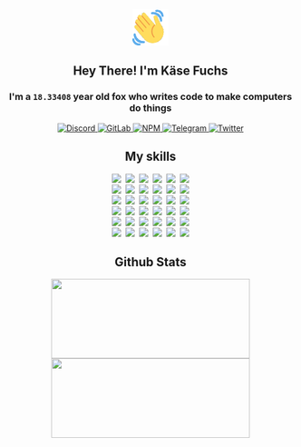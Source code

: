 <div><p align=center><img src=./resources/images/wave.gif width=64px height=64px></p><h2 align=center>Hey There! I'm Käse Fuchs</h2><h3 align=center>I'm a <code>18.33408</code> year old fox who writes code to make computers do things</h3><p align=center><a href=https://discord.com/users/507526681125322772><img alt=Discord src="https://img.shields.io/badge/Discord-5865F2?logo=discord&logoColor=white&style=flat-square#b188ff34423d734c3861b4d7d11af630"> </a><a href=https://gitlab.com/kasefuchs><img alt=GitLab src="https://img.shields.io/badge/GitLab-330F63?logo=gitlab&logoColor=white&style=flat-square#b188ff34423d734c3861b4d7d11af630"> </a><a href=https://npmjs.com/~kasefuchs><img alt=NPM src="https://img.shields.io/badge/NPM-CB3837?logo=npm&logoColor=white&style=flat-square#b188ff34423d734c3861b4d7d11af630"> </a><a href=https://t.me/kasefuchs><img alt=Telegram src="https://img.shields.io/badge/Telegram-2CA5E0?logo=telegram&logoColor=white&style=flat-square#b188ff34423d734c3861b4d7d11af630"> </a><a href=https://twitter.com/kasefuchs><img alt=Twitter src="https://img.shields.io/badge/Twitter-1DA1F2?logo=twitter&logoColor=white&style=flat-square#b188ff34423d734c3861b4d7d11af630"></a></p><h2 align=center>My skills</h2><p align=center><a href=https://aws.amazon.com/ ><picture><source srcset="https://skillicons.dev/icons?i=aws&theme=dark#b188ff34423d734c3861b4d7d11af630" media="(prefers-color-scheme: dark)"><source srcset="https://skillicons.dev/icons?i=aws&theme=light#b188ff34423d734c3861b4d7d11af630" media="(prefers-color-scheme: light), (prefers-color-scheme: no-preference)"><img src="https://skillicons.dev/icons?i=aws&theme=light#b188ff34423d734c3861b4d7d11af630"></picture></a>&nbsp;&nbsp;<a href=https://en.wikipedia.org/wiki/Bash_(Unix_shell)><picture><source srcset="https://skillicons.dev/icons?i=bash&theme=dark#b188ff34423d734c3861b4d7d11af630" media="(prefers-color-scheme: dark)"><source srcset="https://skillicons.dev/icons?i=bash&theme=light#b188ff34423d734c3861b4d7d11af630" media="(prefers-color-scheme: light), (prefers-color-scheme: no-preference)"><img src="https://skillicons.dev/icons?i=bash&theme=light#b188ff34423d734c3861b4d7d11af630"></picture></a>&nbsp;&nbsp;<a href=https://discord.com/developers/docs><picture><source srcset="https://skillicons.dev/icons?i=bots&theme=dark#b188ff34423d734c3861b4d7d11af630" media="(prefers-color-scheme: dark)"><source srcset="https://skillicons.dev/icons?i=bots&theme=light#b188ff34423d734c3861b4d7d11af630" media="(prefers-color-scheme: light), (prefers-color-scheme: no-preference)"><img src="https://skillicons.dev/icons?i=bots&theme=light#b188ff34423d734c3861b4d7d11af630"></picture></a>&nbsp;&nbsp;<a href=https://www.cloudflare.com/ ><picture><source srcset="https://skillicons.dev/icons?i=cloudflare&theme=dark#b188ff34423d734c3861b4d7d11af630" media="(prefers-color-scheme: dark)"><source srcset="https://skillicons.dev/icons?i=cloudflare&theme=light#b188ff34423d734c3861b4d7d11af630" media="(prefers-color-scheme: light), (prefers-color-scheme: no-preference)"><img src="https://skillicons.dev/icons?i=cloudflare&theme=light#b188ff34423d734c3861b4d7d11af630"></picture></a>&nbsp;&nbsp;<a href=https://en.wikipedia.org/wiki/CSS><picture><source srcset="https://skillicons.dev/icons?i=css&theme=dark#b188ff34423d734c3861b4d7d11af630" media="(prefers-color-scheme: dark)"><source srcset="https://skillicons.dev/icons?i=css&theme=light#b188ff34423d734c3861b4d7d11af630" media="(prefers-color-scheme: light), (prefers-color-scheme: no-preference)"><img src="https://skillicons.dev/icons?i=css&theme=light#b188ff34423d734c3861b4d7d11af630"></picture></a>&nbsp;&nbsp;<a href=https://www.docker.com/ ><picture><source srcset="https://skillicons.dev/icons?i=docker&theme=dark#b188ff34423d734c3861b4d7d11af630" media="(prefers-color-scheme: dark)"><source srcset="https://skillicons.dev/icons?i=docker&theme=light#b188ff34423d734c3861b4d7d11af630" media="(prefers-color-scheme: light), (prefers-color-scheme: no-preference)"><img src="https://skillicons.dev/icons?i=docker&theme=light#b188ff34423d734c3861b4d7d11af630"></picture></a><br><a href=https://www.electronjs.org/ ><picture><source srcset="https://skillicons.dev/icons?i=electron&theme=dark#b188ff34423d734c3861b4d7d11af630" media="(prefers-color-scheme: dark)"><source srcset="https://skillicons.dev/icons?i=electron&theme=light#b188ff34423d734c3861b4d7d11af630" media="(prefers-color-scheme: light), (prefers-color-scheme: no-preference)"><img src="https://skillicons.dev/icons?i=electron&theme=light#b188ff34423d734c3861b4d7d11af630"></picture></a>&nbsp;&nbsp;<a href=https://expressjs.com/ ><picture><source srcset="https://skillicons.dev/icons?i=express&theme=dark#b188ff34423d734c3861b4d7d11af630" media="(prefers-color-scheme: dark)"><source srcset="https://skillicons.dev/icons?i=express&theme=light#b188ff34423d734c3861b4d7d11af630" media="(prefers-color-scheme: light), (prefers-color-scheme: no-preference)"><img src="https://skillicons.dev/icons?i=express&theme=light#b188ff34423d734c3861b4d7d11af630"></picture></a>&nbsp;&nbsp;<a href=https://www.figma.com/ ><picture><source srcset="https://skillicons.dev/icons?i=figma&theme=dark#b188ff34423d734c3861b4d7d11af630" media="(prefers-color-scheme: dark)"><source srcset="https://skillicons.dev/icons?i=figma&theme=light#b188ff34423d734c3861b4d7d11af630" media="(prefers-color-scheme: light), (prefers-color-scheme: no-preference)"><img src="https://skillicons.dev/icons?i=figma&theme=light#b188ff34423d734c3861b4d7d11af630"></picture></a>&nbsp;&nbsp;<a href=https://firebase.google.com/ ><picture><source srcset="https://skillicons.dev/icons?i=firebase&theme=dark#b188ff34423d734c3861b4d7d11af630" media="(prefers-color-scheme: dark)"><source srcset="https://skillicons.dev/icons?i=firebase&theme=light#b188ff34423d734c3861b4d7d11af630" media="(prefers-color-scheme: light), (prefers-color-scheme: no-preference)"><img src="https://skillicons.dev/icons?i=firebase&theme=light#b188ff34423d734c3861b4d7d11af630"></picture></a>&nbsp;&nbsp;<a href=https://flask.palletsprojects.com/ ><picture><source srcset="https://skillicons.dev/icons?i=flask&theme=dark#b188ff34423d734c3861b4d7d11af630" media="(prefers-color-scheme: dark)"><source srcset="https://skillicons.dev/icons?i=flask&theme=light#b188ff34423d734c3861b4d7d11af630" media="(prefers-color-scheme: light), (prefers-color-scheme: no-preference)"><img src="https://skillicons.dev/icons?i=flask&theme=light#b188ff34423d734c3861b4d7d11af630"></picture></a>&nbsp;&nbsp;<a href=https://cloud.google.com/ ><picture><source srcset="https://skillicons.dev/icons?i=gcp&theme=dark#b188ff34423d734c3861b4d7d11af630" media="(prefers-color-scheme: dark)"><source srcset="https://skillicons.dev/icons?i=gcp&theme=light#b188ff34423d734c3861b4d7d11af630" media="(prefers-color-scheme: light), (prefers-color-scheme: no-preference)"><img src="https://skillicons.dev/icons?i=gcp&theme=light#b188ff34423d734c3861b4d7d11af630"></picture></a><br><a href=https://git-scm.com/ ><picture><source srcset="https://skillicons.dev/icons?i=git&theme=dark#b188ff34423d734c3861b4d7d11af630" media="(prefers-color-scheme: dark)"><source srcset="https://skillicons.dev/icons?i=git&theme=light#b188ff34423d734c3861b4d7d11af630" media="(prefers-color-scheme: light), (prefers-color-scheme: no-preference)"><img src="https://skillicons.dev/icons?i=git&theme=light#b188ff34423d734c3861b4d7d11af630"></picture></a>&nbsp;&nbsp;<a href=https://github.com/ ><picture><source srcset="https://skillicons.dev/icons?i=github&theme=dark#b188ff34423d734c3861b4d7d11af630" media="(prefers-color-scheme: dark)"><source srcset="https://skillicons.dev/icons?i=github&theme=light#b188ff34423d734c3861b4d7d11af630" media="(prefers-color-scheme: light), (prefers-color-scheme: no-preference)"><img src="https://skillicons.dev/icons?i=github&theme=light#b188ff34423d734c3861b4d7d11af630"></picture></a>&nbsp;&nbsp;<a href=https://gitlab.com/ ><picture><source srcset="https://skillicons.dev/icons?i=gitlab&theme=dark#b188ff34423d734c3861b4d7d11af630" media="(prefers-color-scheme: dark)"><source srcset="https://skillicons.dev/icons?i=gitlab&theme=light#b188ff34423d734c3861b4d7d11af630" media="(prefers-color-scheme: light), (prefers-color-scheme: no-preference)"><img src="https://skillicons.dev/icons?i=gitlab&theme=light#b188ff34423d734c3861b4d7d11af630"></picture></a>&nbsp;&nbsp;<a href=https://www.heroku.com/ ><picture><source srcset="https://skillicons.dev/icons?i=heroku&theme=dark#b188ff34423d734c3861b4d7d11af630" media="(prefers-color-scheme: dark)"><source srcset="https://skillicons.dev/icons?i=heroku&theme=light#b188ff34423d734c3861b4d7d11af630" media="(prefers-color-scheme: light), (prefers-color-scheme: no-preference)"><img src="https://skillicons.dev/icons?i=heroku&theme=light#b188ff34423d734c3861b4d7d11af630"></picture></a>&nbsp;&nbsp;<a href=https://en.wikipedia.org/wiki/HTML><picture><source srcset="https://skillicons.dev/icons?i=html&theme=dark#b188ff34423d734c3861b4d7d11af630" media="(prefers-color-scheme: dark)"><source srcset="https://skillicons.dev/icons?i=html&theme=light#b188ff34423d734c3861b4d7d11af630" media="(prefers-color-scheme: light), (prefers-color-scheme: no-preference)"><img src="https://skillicons.dev/icons?i=html&theme=light#b188ff34423d734c3861b4d7d11af630"></picture></a>&nbsp;&nbsp;<a href=https://en.wikipedia.org/wiki/JavaScript><picture><source srcset="https://skillicons.dev/icons?i=js&theme=dark#b188ff34423d734c3861b4d7d11af630" media="(prefers-color-scheme: dark)"><source srcset="https://skillicons.dev/icons?i=js&theme=light#b188ff34423d734c3861b4d7d11af630" media="(prefers-color-scheme: light), (prefers-color-scheme: no-preference)"><img src="https://skillicons.dev/icons?i=js&theme=light#b188ff34423d734c3861b4d7d11af630"></picture></a><br><a href=https://en.wikipedia.org/wiki/Linux><picture><source srcset="https://skillicons.dev/icons?i=linux&theme=dark#b188ff34423d734c3861b4d7d11af630" media="(prefers-color-scheme: dark)"><source srcset="https://skillicons.dev/icons?i=linux&theme=light#b188ff34423d734c3861b4d7d11af630" media="(prefers-color-scheme: light), (prefers-color-scheme: no-preference)"><img src="https://skillicons.dev/icons?i=linux&theme=light#b188ff34423d734c3861b4d7d11af630"></picture></a>&nbsp;&nbsp;<a href=https://mui.com/ ><picture><source srcset="https://skillicons.dev/icons?i=materialui&theme=dark#b188ff34423d734c3861b4d7d11af630" media="(prefers-color-scheme: dark)"><source srcset="https://skillicons.dev/icons?i=materialui&theme=light#b188ff34423d734c3861b4d7d11af630" media="(prefers-color-scheme: light), (prefers-color-scheme: no-preference)"><img src="https://skillicons.dev/icons?i=materialui&theme=light#b188ff34423d734c3861b4d7d11af630"></picture></a>&nbsp;&nbsp;<a href=https://en.wikipedia.org/wiki/Markdown><picture><source srcset="https://skillicons.dev/icons?i=md&theme=dark#b188ff34423d734c3861b4d7d11af630" media="(prefers-color-scheme: dark)"><source srcset="https://skillicons.dev/icons?i=md&theme=light#b188ff34423d734c3861b4d7d11af630" media="(prefers-color-scheme: light), (prefers-color-scheme: no-preference)"><img src="https://skillicons.dev/icons?i=md&theme=light#b188ff34423d734c3861b4d7d11af630"></picture></a>&nbsp;&nbsp;<a href=https://www.mongodb.com/ ><picture><source srcset="https://skillicons.dev/icons?i=mongodb&theme=dark#b188ff34423d734c3861b4d7d11af630" media="(prefers-color-scheme: dark)"><source srcset="https://skillicons.dev/icons?i=mongodb&theme=light#b188ff34423d734c3861b4d7d11af630" media="(prefers-color-scheme: light), (prefers-color-scheme: no-preference)"><img src="https://skillicons.dev/icons?i=mongodb&theme=light#b188ff34423d734c3861b4d7d11af630"></picture></a>&nbsp;&nbsp;<a href=https://www.mysql.com/ ><picture><source srcset="https://skillicons.dev/icons?i=mysql&theme=dark#b188ff34423d734c3861b4d7d11af630" media="(prefers-color-scheme: dark)"><source srcset="https://skillicons.dev/icons?i=mysql&theme=light#b188ff34423d734c3861b4d7d11af630" media="(prefers-color-scheme: light), (prefers-color-scheme: no-preference)"><img src="https://skillicons.dev/icons?i=mysql&theme=light#b188ff34423d734c3861b4d7d11af630"></picture></a>&nbsp;&nbsp;<a href=https://nextjs.org/ ><picture><source srcset="https://skillicons.dev/icons?i=nextjs&theme=dark#b188ff34423d734c3861b4d7d11af630" media="(prefers-color-scheme: dark)"><source srcset="https://skillicons.dev/icons?i=nextjs&theme=light#b188ff34423d734c3861b4d7d11af630" media="(prefers-color-scheme: light), (prefers-color-scheme: no-preference)"><img src="https://skillicons.dev/icons?i=nextjs&theme=light#b188ff34423d734c3861b4d7d11af630"></picture></a><br><a href=https://nodejs.org/en/ ><picture><source srcset="https://skillicons.dev/icons?i=nodejs&theme=dark#b188ff34423d734c3861b4d7d11af630" media="(prefers-color-scheme: dark)"><source srcset="https://skillicons.dev/icons?i=nodejs&theme=light#b188ff34423d734c3861b4d7d11af630" media="(prefers-color-scheme: light), (prefers-color-scheme: no-preference)"><img src="https://skillicons.dev/icons?i=nodejs&theme=light#b188ff34423d734c3861b4d7d11af630"></picture></a>&nbsp;&nbsp;<a href=https://www.postgresql.org/ ><picture><source srcset="https://skillicons.dev/icons?i=postgres&theme=dark#b188ff34423d734c3861b4d7d11af630" media="(prefers-color-scheme: dark)"><source srcset="https://skillicons.dev/icons?i=postgres&theme=light#b188ff34423d734c3861b4d7d11af630" media="(prefers-color-scheme: light), (prefers-color-scheme: no-preference)"><img src="https://skillicons.dev/icons?i=postgres&theme=light#b188ff34423d734c3861b4d7d11af630"></picture></a>&nbsp;&nbsp;<a href=https://learn.microsoft.com/en-us/powershell/ ><picture><source srcset="https://skillicons.dev/icons?i=powershell&theme=dark#b188ff34423d734c3861b4d7d11af630" media="(prefers-color-scheme: dark)"><source srcset="https://skillicons.dev/icons?i=powershell&theme=light#b188ff34423d734c3861b4d7d11af630" media="(prefers-color-scheme: light), (prefers-color-scheme: no-preference)"><img src="https://skillicons.dev/icons?i=powershell&theme=light#b188ff34423d734c3861b4d7d11af630"></picture></a>&nbsp;&nbsp;<a href=https://www.python.org/ ><picture><source srcset="https://skillicons.dev/icons?i=py&theme=dark#b188ff34423d734c3861b4d7d11af630" media="(prefers-color-scheme: dark)"><source srcset="https://skillicons.dev/icons?i=py&theme=light#b188ff34423d734c3861b4d7d11af630" media="(prefers-color-scheme: light), (prefers-color-scheme: no-preference)"><img src="https://skillicons.dev/icons?i=py&theme=light#b188ff34423d734c3861b4d7d11af630"></picture></a>&nbsp;&nbsp;<a href=https://www.raspberrypi.org/ ><picture><source srcset="https://skillicons.dev/icons?i=raspberrypi&theme=dark#b188ff34423d734c3861b4d7d11af630" media="(prefers-color-scheme: dark)"><source srcset="https://skillicons.dev/icons?i=raspberrypi&theme=light#b188ff34423d734c3861b4d7d11af630" media="(prefers-color-scheme: light), (prefers-color-scheme: no-preference)"><img src="https://skillicons.dev/icons?i=raspberrypi&theme=light#b188ff34423d734c3861b4d7d11af630"></picture></a>&nbsp;&nbsp;<a href=https://reactjs.org/ ><picture><source srcset="https://skillicons.dev/icons?i=react&theme=dark#b188ff34423d734c3861b4d7d11af630" media="(prefers-color-scheme: dark)"><source srcset="https://skillicons.dev/icons?i=react&theme=light#b188ff34423d734c3861b4d7d11af630" media="(prefers-color-scheme: light), (prefers-color-scheme: no-preference)"><img src="https://skillicons.dev/icons?i=react&theme=light#b188ff34423d734c3861b4d7d11af630"></picture></a><br><a href=https://redux.js.org/ ><picture><source srcset="https://skillicons.dev/icons?i=redux&theme=dark#b188ff34423d734c3861b4d7d11af630" media="(prefers-color-scheme: dark)"><source srcset="https://skillicons.dev/icons?i=redux&theme=light#b188ff34423d734c3861b4d7d11af630" media="(prefers-color-scheme: light), (prefers-color-scheme: no-preference)"><img src="https://skillicons.dev/icons?i=redux&theme=light#b188ff34423d734c3861b4d7d11af630"></picture></a>&nbsp;&nbsp;<a href=https://en.wikipedia.org/wiki/Regular_expression><picture><source srcset="https://skillicons.dev/icons?i=regex&theme=dark#b188ff34423d734c3861b4d7d11af630" media="(prefers-color-scheme: dark)"><source srcset="https://skillicons.dev/icons?i=regex&theme=light#b188ff34423d734c3861b4d7d11af630" media="(prefers-color-scheme: light), (prefers-color-scheme: no-preference)"><img src="https://skillicons.dev/icons?i=regex&theme=light#b188ff34423d734c3861b4d7d11af630"></picture></a>&nbsp;&nbsp;<a href=https://en.wikipedia.org/wiki/Sass_(stylesheet_language)><picture><source srcset="https://skillicons.dev/icons?i=sass&theme=dark#b188ff34423d734c3861b4d7d11af630" media="(prefers-color-scheme: dark)"><source srcset="https://skillicons.dev/icons?i=sass&theme=light#b188ff34423d734c3861b4d7d11af630" media="(prefers-color-scheme: light), (prefers-color-scheme: no-preference)"><img src="https://skillicons.dev/icons?i=sass&theme=light#b188ff34423d734c3861b4d7d11af630"></picture></a>&nbsp;&nbsp;<a href=https://www.typescriptlang.org/ ><picture><source srcset="https://skillicons.dev/icons?i=ts&theme=dark#b188ff34423d734c3861b4d7d11af630" media="(prefers-color-scheme: dark)"><source srcset="https://skillicons.dev/icons?i=ts&theme=light#b188ff34423d734c3861b4d7d11af630" media="(prefers-color-scheme: light), (prefers-color-scheme: no-preference)"><img src="https://skillicons.dev/icons?i=ts&theme=light#b188ff34423d734c3861b4d7d11af630"></picture></a>&nbsp;&nbsp;<a href=https://unity.com/ ><picture><source srcset="https://skillicons.dev/icons?i=unity&theme=dark#b188ff34423d734c3861b4d7d11af630" media="(prefers-color-scheme: dark)"><source srcset="https://skillicons.dev/icons?i=unity&theme=light#b188ff34423d734c3861b4d7d11af630" media="(prefers-color-scheme: light), (prefers-color-scheme: no-preference)"><img src="https://skillicons.dev/icons?i=unity&theme=light#b188ff34423d734c3861b4d7d11af630"></picture></a>&nbsp;&nbsp;<a href=https://workers.cloudflare.com/ ><picture><source srcset="https://skillicons.dev/icons?i=workers&theme=dark#b188ff34423d734c3861b4d7d11af630" media="(prefers-color-scheme: dark)"><source srcset="https://skillicons.dev/icons?i=workers&theme=light#b188ff34423d734c3861b4d7d11af630" media="(prefers-color-scheme: light), (prefers-color-scheme: no-preference)"><img src="https://skillicons.dev/icons?i=workers&theme=light#b188ff34423d734c3861b4d7d11af630"></picture></a><br></p><h2 align=center>Github Stats</h2><p align=center><picture><source srcset="https://github-readme-stats-kasefuchs.vercel.app/api/?count_private=true&hide_border=true&hide_rank=true&line_height=20&hide_title=true&username=Kasefuchs&theme=dark#b188ff34423d734c3861b4d7d11af630" media="(prefers-color-scheme: dark)"><source srcset="https://github-readme-stats-kasefuchs.vercel.app/api/?count_private=true&hide_border=true&hide_rank=true&line_height=20&hide_title=true&username=Kasefuchs&theme=light#b188ff34423d734c3861b4d7d11af630" media="(prefers-color-scheme: light), (prefers-color-scheme: no-preference)"><img align=middle width=350 height=140 src="https://github-readme-stats-kasefuchs.vercel.app/api/?count_private=true&hide_border=true&hide_rank=true&line_height=20&hide_title=true&username=Kasefuchs&theme=light#b188ff34423d734c3861b4d7d11af630"></picture><picture><source srcset="https://github-readme-stats-kasefuchs.vercel.app/api/top-langs/?count_private=true&hide_border=true&layout=compact&username=Kasefuchs&theme=dark#b188ff34423d734c3861b4d7d11af630" media="(prefers-color-scheme: dark)"><source srcset="https://github-readme-stats-kasefuchs.vercel.app/api/top-langs/?count_private=true&hide_border=true&layout=compact&username=Kasefuchs&theme=light#b188ff34423d734c3861b4d7d11af630" media="(prefers-color-scheme: light), (prefers-color-scheme: no-preference)"><img align=middle width=350 height=140 src="https://github-readme-stats-kasefuchs.vercel.app/api/top-langs/?count_private=true&hide_border=true&layout=compact&username=Kasefuchs&theme=light#b188ff34423d734c3861b4d7d11af630"></picture></p><img src="https://hit.yhype.me/github/profile?user_id=64592097#b188ff34423d734c3861b4d7d11af630" alt=""></div>